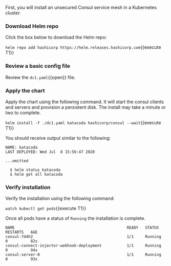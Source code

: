 First, you will install an unsecured Consul service mesh in a Kubernetes cluster.

### Download Helm repo

Click the box below to download the Helm repo:

`helm repo add hashicorp https://helm.releases.hashicorp.com`{{execute T1}}

### Review a basic config file

Review the `dc1.yaml`{{open}} file.

### Apply the chart

Apply the chart using the following command. It will start the consul clients and servers
and provision a persistent disk. The install may take a minute or two to complete.

`helm install -f ./dc1.yaml katacoda hashicorp/consul --wait`{{execute T1}}

You should receive output similar to the following:

```plaintext
NAME: katacoda
LAST DEPLOYED: Wed Jul  8 15:56:47 2020

...omitted

  $ helm status katacoda
  $ helm get all katacoda
```

### Verify installation

Verify the installation using the following command:

`watch kubectl get pods`{{execute T1}}

Once all pods have a status of `Running` the installation is complete.

```plaintext
NAME                                                 READY   STATUS    RESTARTS   AGE
consul-7d4h2                                         1/1     Running   0          82s
consul-connect-injector-webhook-deployment           1/1     Running   0          94s
consul-server-0                                      1/1     Running   0          93s
```